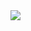 <div id="badges">
  <a href="https://www.linkedin.com/in/arthur-bied-charreton-1a568b214/">
    <img src="https://img.shields.io/badge/LinkedIn-blue?logo=linkedin&logoColor=white&style=for-the-badge">
  </a>
</div>
